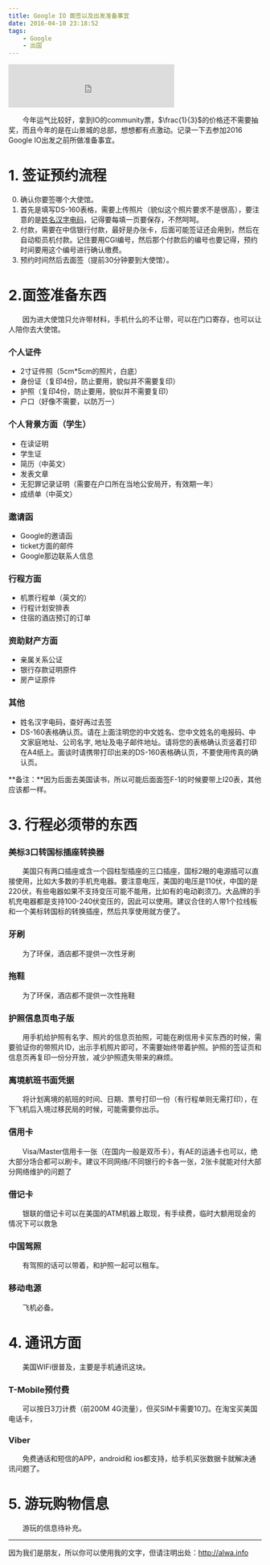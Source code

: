 ```yaml
---
title: Google IO 面签以及出发准备事宜
date: 2016-04-10 23:18:52
tags:
    - Google
    - 出国
---
```


<iframe frameborder="no" border="0" marginwidth="0" marginheight="0" width=330 height=86 src="http://music.163.com/outchain/player?type=2&id=26635188&auto=0&height=66"></iframe>

　　今年运气比较好，拿到IO的community票，$\frac{1}{3}$的价格还不需要抽奖，而且今年的是在山景城的总部，想想都有点激动。记录一下去参加2016 Google IO出发之前所做准备事宜。

<!-- more -->

# 1. 签证预约流程
0. 确认你要签哪个大使馆。
1. 首先是填写DS-160表格，需要上传照片（貌似这个照片要求不是很高），要注意的是[姓名汉字电码](http://getdm.sinaapp.com/getCode.php)，记得要每填一页要保存，不然呵呵。
2. 付款，需要在中信银行付款，最好是办张卡，后面可能签证还会用到，然后在自动柜员机付款。记住要用CGI编号，然后那个付款后的编号也要记得，预约时间要用这个编号进行确认缴费。
3. 预约时间然后去面签（提前30分钟要到大使馆）。


# 2.面签准备东西
　　因为进大使馆只允许带材料，手机什么的不让带，可以在门口寄存，也可以让人陪你去大使馆。
### 个人证件
- 2寸证件照（5cm*5cm的照片，白底）
- 身份证（复印4份，防止要用，貌似并不需要复印）
- 护照（复印4份，防止要用，貌似并不需要复印）
- 户口（好像不需要，以防万一）

### 个人背景方面（学生）
- 在读证明
- 学生证
- 简历（中英文）
- 发表文章
- 无犯罪记录证明（需要在户口所在当地公安局开，有效期一年）
- 成绩单（中英文）

### 邀请函
- Google的邀请函
- ticket方面的邮件
- Google那边联系人信息

### 行程方面
- 机票行程单（英文的）
- 行程计划安排表
- 住宿的酒店预订的订单

### 资助财产方面
- 亲属关系公证
- 银行存款证明原件
- 房产证原件


### 其他
- 姓名汉字电码，查好再过去签
- DS-160表格确认页。请在上面注明您的中文姓名、您中文姓名的电报码、中文家庭地址、公司名字, 地址及电子邮件地址。请将您的表格确认页竖着打印在A4纸上。面谈时请携带打印出来的DS-160表格确认页，不要使用传真的确认页。

**备注：**因为后面去美国读书，所以可能后面面签F-1的时候要带上I20表，其他应该都一样。

# 3. 行程必须带的东西
### 美标3口转国标插座转换器	
　　美国只有两口插座或含一个园柱型插座的三口插座，国标2眼的电源插可以直接使用，比如大多数的手机充电器。要注意电压，美国的电压是110伏，中国的是220伏，有些电器如果不支持变压可能不能用，比如有的电动剃须刀。大品牌的手机充电器都是支持100-240伏变压的，因此可以使用。建议合住的人带1个拉线板和一个美标转国标的转换插座，然后共享使用就方便了。
### 牙刷	
　　为了环保，酒店都不提供一次性牙刷
### 拖鞋
　　为了环保，酒店都不提供一次性拖鞋
### 护照信息页电子版	
　　用手机给护照有名字、照片的信息页拍照，可能在刷信用卡买东西的时候，需要验证你的带照片ID，出示手机照片即可，不需要始终带着护照。护照的签证页和信息页再复印一份分开放，减少护照遗失带来的麻烦。
### 离境航班书面凭据	
　　将计划离境的航班的时间、日期、票号打印一份（有行程单则无需打印），在下飞机后入境过移民局的时候，可能需要你出示。
### 信用卡	
　　Visa/Master信用卡一张（在国内一般是双币卡），有AE的运通卡也可以，绝大部分场合都可以刷卡。建议不同网络/不同银行的卡各一张，2张卡就能对付大部分网络维护的问题了
### 借记卡	
　　银联的借记卡可以在美国的ATM机器上取现，有手续费，临时大额用现金的情况下可以救急
### 中国驾照	
　　有驾照的话可以带着，和护照一起可以租车。
### 移动电源
　　飞机必备。
　　
# 4. 通讯方面
　　美国WIFi很普及，主要是手机通讯这块。

### T-Mobile预付费	
　　可以按日3刀计费（前200M 4G流量），但买SIM卡需要10刀。在淘宝买美国电话卡，
### Viber
　　免费通话和短信的APP，android和 ios都支持，给手机买张数据卡就解决通讯问题了。


# 5. 游玩购物信息
　　游玩的信息待补充。



----

因为我们是朋友，所以你可以使用我的文字，但请注明出处：http://alwa.info